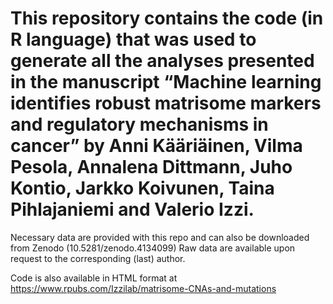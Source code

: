 # This repository contains the code (in R language) that was used to generate all the analyses presented in the manuscript “Machine learning identifies robust matrisome markers and regulatory mechanisms in cancer” by Anni Kääriäinen, Vilma Pesola, Annalena Dittmann, Juho Kontio, Jarkko Koivunen, Taina Pihlajaniemi and Valerio Izzi.

Necessary data are provided with this repo and can also be downloaded from Zenodo (10.5281/zenodo.4134099)
Raw data are available upon request to the corresponding (last) author.

Code is also available in HTML format at https://www.rpubs.com/Izzilab/matrisome-CNAs-and-mutations
